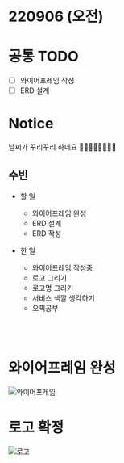 # 220906 (오전)

# 공통 TODO

- [ ]  와이어프레임 작성
- [ ]  ERD 설계

# Notice

날씨가 꾸리꾸리 하네요 😶‍🌫️😶‍🌫️😶‍🌫️😶‍🌫️

## 수빈

- 할 일
    - 와이어프레임 완성
    - ERD 설계
    - ERD 작성

- 한 일
    - 와이어프레임 작성중
    - 로고 그리기
    - 로고명 그리기
    - 서비스 색깔 생각하기
    - 오픽공부
    
<br>
<br>

# 와이어프레임 완성

![와이어프레임](/uploads/7a026afd1791645c6c05e12953900e43/와이어프레임.PNG)


# 로고 확정

![로고](/uploads/143689965acc881cb29e0ae71073cbcf/로고.PNG)





